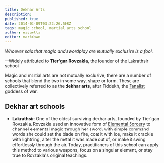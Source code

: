 ```yaml
---
title: Dekhar Arts
description: 
published: true
date: 2014-03-09T03:22:26.508Z
tags: magic school, martial arts school
author: nasuella
editor: markdown
---
```


*Whoever said that magic and swordplay are mutually exclusive is a fool.*

--Widely attributed to **Tier'gan Rovzakla**, the founder of the Lakrathsir school

Magic and martial arts are not mutually exclusive; there are a number of schools that blend the two in some way, shape or form. These are collectively referred to as the **dekhar arts**, after Fiddekh, the [Tanalist](/Tanalism "wikilink") goddess of war.

Dekhar art schools
------------------

-   **Lakrathsir**: One of the oldest surviving dekhar arts, founded by Tier'gan Rovzakla. Rovzakla used an innovative form of [Elemental Sorcery](/Elemental_Sorcery "wikilink") to channel elemental magic through her sword; with simple command words she could set the blade on fire, coat it with ice, make it crackle with lightning, alter the metal it was made out of, or make it swing effortlessly through the air. Today, practitioners of this school can apply this method to various weapons, focus on a singular element, or stay true to Rovzakla's original teachings.
